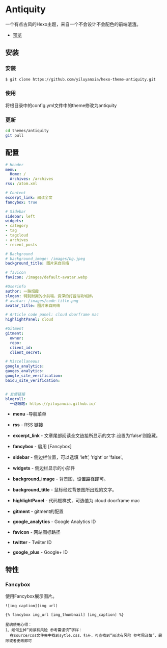 # Antiquity

一个有点古风的Hexo主题，来自一个不会设计不会配色的前端渣渣。
- [预览](https://yiluyanxia.site)

## 安装

### 安装

``` bash
$ git clone https://github.com/yiluyanxia/hexo-theme-antiquity.git
```

### 使用
将根目录中的config.yml文件中的theme修改为antiquity

### 更新

``` bash
cd themes/antiquity
git pull
```
## 配置
``` yml
# Header
menu:
  Home: /
  Archives: /archives
rss: /atom.xml

# Content
excerpt_link: 阅读全文
fancybox: true

# Sidebar
sidebar: left
widgets:
- category
- tag
- tagcloud
- archives
- recent_posts

# Background
# background_image: /images/bg.jpeg
background_title: 图片来自网络

# favicon
favicon: /images/default-avatar.webp

#Userinfo
author: 一路烟霞
slogan: 特别耐撕的小前端，资深的打酱油攻城狮。
# avatar: /images/code-title.png
avatar_title: 图片来自网络

# Article code panel: cloud doorframe mac
highlightPanel: cloud

#Gitment
gitment:
  owner: 
  repo: 
  client_id: 
  client_secret: 

# Miscellaneous
google_analytics:
gauges_analytics:
google_site_verification: 
baidu_site_verification: 


# 友情链接
blogroll:
  一路眼瞎: https://yiluyanxia.github.io/
```
- **menu** -导航菜单
- **rss** - RSS 链接
- **excerpt_link** - 文章尾部阅读全文链接所显示的文字.设置为‘false’则隐藏。
- **fancybox** - 启用 [Fancybox]
- **sidebar** - 侧边栏位置，可以选填 ‘left’, ’right‘ or ’false‘。
- **widgets** - 侧边栏显示的小部件
- **background_image** - 背景图，设置路径即可。
- **background_title** - 鼠标经过背景图所出现的文字。
- **highlightPanel** - 代码框样式，可选值为 cloud doorframe mac
- **gitment** - gitment的配置

- **google_analytics** - Google Analytics ID
- **favicon** - 网站图标路径
- **twitter** - Twiiter ID
- **google_plus** - Google+ ID

## 特性

### Fancybox
使用Fancybox展示图片。
```
![img caption](img url)

{% fancybox img_url [img_thumbnail] [img_caption] %}

星魂使用心得：
1、如何去掉“阅读有风险 参考需谨慎”字样：
  在source/css文件夹中找到sytle.css，打开，可查找到“阅读有风险 参考需谨慎”，删除或者更改即可
```
